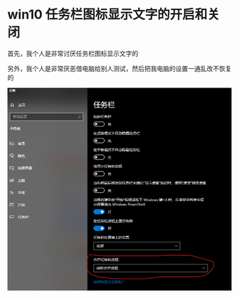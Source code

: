 # win10 任务栏图标显示文字的开启和关闭

首先，我个人是非常讨厌任务栏图标显示文字的

另外，我个人是非常厌恶借电脑给别人测试，然后把我电脑的设置一通乱改不恢复的

![开关](./asset/任务栏图标文字设置.png)
